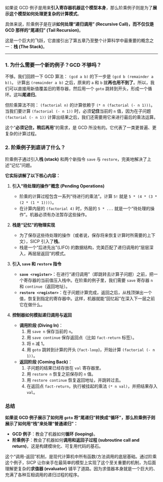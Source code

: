 如果说 GCD 例子是用来**引入寄存器机器这个模型本身**，那么阶乘例子则是为了**展示这个模型如何处理更复杂的计算模式**。

具体来说，阶乘例子是在讲**如何处理“递归调用” (Recursive Call)，而不仅仅是 GCD 那样的“尾递归” (Tail Recursion)**。

这是一个巨大的飞跃，它直接引出了第五章乃至整个计算科学中最重要的概念之一：**栈 (The Stack)**。

---

### 1. 为什么需要一个新的例子？GCD 不够吗？

不够。我们回顾一下 GCD 算法：
`(gcd a b)` 的下一步是 `(gcd b (remainder a b))`。
计算出 `(remainder a b)` 之后，原来的 `a` 和 `b` 就**再也用不到了**。所以，我们可以直接用新值覆盖旧的寄存器，然后用一个 `goto` 跳转到开头，形成一个循环。这叫**尾递归**。

但阶乘算法不同：
`(factorial n)` 的计算依赖于 `(* n (factorial (- n 1)))`。
当我们要计算 `(factorial (- n 1))` 时，必须**记住**当前的 `n` 值，因为在子问题 `(factorial (- n 1))` 计算出结果之后，我们还需要用它来进行最后的乘法运算。

这个“**必须记住，稍后再用**”的需求，是 GCD 所没有的。它代表了一类更普遍、更复杂的计算过程。

### 2. 阶乘例子到底讲了什么？

阶乘例子通过引入**栈 (stack)** 和两个新指令 `save` 与 `restore`，完美地解决了上述“记忆”问题。

**它实际讲解了以下核心内容：**

1.  **引入“待处理的操作”概念 (Pending Operations)**
    * 阶乘的计算过程包含一系列“待进行的乘法”。计算 `5!` 就是 `5 * (4 * (3 * (2 * (1 * 1))))`。
    * 在计算内层的 `(factorial 4)` 时，外层的 `5 * ...` 就是一个“待处理的操作”。机器必须有办法暂存这些操作。

2.  **栈是“记忆”的物理实现**
    * 为了保存这些待处理的操作（或者说，保存将来恢复计算时所需要的上下文），SICP 引入了**栈**。
    * 栈是一个“后进先出”(LIFO) 的数据结构，完美匹配了递归调用的“层层深入，再层层返回”的模式。

3.  **引入 `save` 和 `restore` 指令**
    * **`save <register>`**：在进行“递归调用”（即跳转去计算子问题）之前，把一个寄存器的当前值压入栈中。在阶乘的例子里，我们需要 `save` 寄存器 `n` 和 `continue`（返回地址）。
    * **`restore <register>`**：在子问题计算完成，返回之后，从栈顶弹出一个值，恢复到指定的寄存器中。这样，机器就能“回忆起”在深入下一层之前它在做什么。

4.  **控制器如何模拟递归调用与返回**
    * **调用阶段 (Diving In)**：
        1.  用 `save n` 保存当前的 `n`。
        2.  用 `save continue` 保存返回点（比如 `fact-return` 标签）。
        3.  将 `n` 减 1。
        4.  用 `goto` 跳转到计算的开头 (`fact-loop`)，开始计算 `(factorial (- n 1))`。
    * **返回阶段 (Coming Back)**：
        1.  子问题的结果已经存放在 `val` 寄存器里。
        2.  用 `restore n` 恢复之前保存的 `n` 值。
        3.  用 `restore continue` 恢复返回地址，并跳转过去。
        4.  在返回点 `fact-return`，执行被挂起的乘法 `(* n val)`，并把结果存入 `val`。

### 总结

**如果说 GCD 例子展示了如何用 `goto` 将“尾递归”转换成“循环”，那么阶乘例子则展示了如何用“栈”来处理“普通递归”：**

* **GCD 例子**：教会了机器如何**循环 (looping)**。
* **阶乘例子**：教会了机器如何**调用和返回子过程 (subroutine call and return)**，这是构建模块化、可复用代码的基石。

这个“调用-返回”机制，是现代计算机中所有函数/方法调用的底层基础。通过阶乘这个例子，SICP 让你亲手在最简单的模型上实现了这个至关重要的机制，为后面理解更复杂的**求值器 (evaluator)** 铺平了道路。因为求值器本身就是一个巨大的、充满了各种互相调用的递归过程的程序。